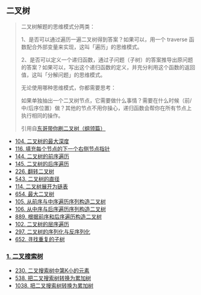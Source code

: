 ## 二叉树

> 二叉树解题的思维模式分两类：
> 
> 1、是否可以通过遍历一遍二叉树得到答案？如果可以，用一个 traverse 函数配合外部变量来实现，这叫「遍历」的思维模式。
> 
> 2、是否可以定义一个递归函数，通过子问题（子树）的答案推导出原问题的答案？如果可以，写出这个递归函数的定义，并充分利用这个函数的返回值，这叫「分解问题」的思维模式。
> 
> 无论使用哪种思维模式，你都需要思考：
>
> 如果单独抽出一个二叉树节点，它需要做什么事情？需要在什么时候（前/中/后序位置）做？其他的节点不用你操心，递归函数会帮你在所有节点上执行相同的操作。
>
> 引用自[东哥带你刷二叉树（纲领篇）](https://labuladong.github.io/algo/1/6/)


- [104. 二叉树的最大深度](https://github.com/gooohlan/leetcode/blob/master/BinaryTree/104.go)
- [116. 填充每个节点的下一个右侧节点指针](https://github.com/gooohlan/leetcode/blob/master/BinaryTree/116.go)
- [144. 二叉树的前序遍历](https://github.com/gooohlan/leetcode/blob/master/BinaryTree/144.go)
- [145. 二叉树的后序遍历](https://github.com/gooohlan/leetcode/blob/master/BinaryTree/145.go)
- [226. 翻转二叉树](https://github.com/gooohlan/leetcode/blob/master/BinaryTree/226.go)
- [543. 二叉树的直径](https://github.com/gooohlan/leetcode/blob/master/BinaryTree/543.go)
- [114. 二叉树展开为链表](https://github.com/gooohlan/leetcode/blob/master/BinaryTree/114.go)
- [654. 最大二叉树](https://github.com/gooohlan/leetcode/blob/master/BinaryTree/654.go)
- [105. 从前序与中序遍历序列构造二叉树](https://github.com/gooohlan/leetcode/blob/master/BinaryTree/105.go)
- [106. 从中序与后序遍历序列构造二叉树](https://github.com/gooohlan/leetcode/blob/master/BinaryTree/106.go)
- [889. 根据前序和后序遍历构造二叉树](https://github.com/gooohlan/leetcode/blob/master/BinaryTree/889.go)
- [102. 二叉树的层序遍历](https://github.com/gooohlan/leetcode/blob/master/BinaryTree/102.go)
- [297. 二叉树的序列化与反序列化](https://github.com/gooohlan/leetcode/blob/master/BinaryTree/297.go)
- [652. 寻找重复的子树](https://github.com/gooohlan/leetcode/blob/master/BinaryTree/652.go)


### [1. 二叉搜索树](https://github.com/gooohlan/leetcode/tree/master/BinaryTree/BinarySearchTree)
- [230. 二叉搜索树中第K小的元素](https://github.com/gooohlan/leetcode/blob/master/BinaryTree/BinarySearchTree/230.go)
- [538. 把二叉搜索树转换为累加树](https://github.com/gooohlan/leetcode/blob/master/BinaryTree/BinarySearchTree/538.go)
- [1038. 把二叉搜索树转换为累加树](https://github.com/gooohlan/leetcode/blob/master/BinaryTree/BinarySearchTree/1038.go)